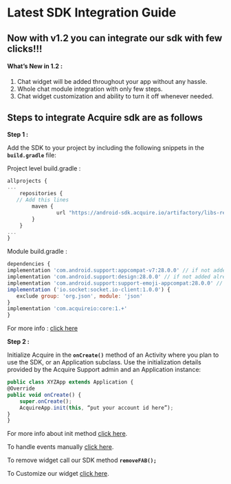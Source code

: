 # Latest SDK Integration Guide

## **Now with v1.2 you can integrate our sdk with few clicks!!!**

#### **What’s New in 1.2 :**

1. Chat widget will be added throughout your app without any hassle.
2. Whole chat module integration with only few steps.
3. Chat widget customization and ability to turn it off whenever needed.

## **Steps to integrate Acquire sdk are as follows**

**Step 1 :**

Add the SDK to your project by including the following snippets in the **`build.gradle`** file:

Project level build.gradle :

```javascript
allprojects {
...
    repositories {
   // Add this lines 
        maven {
                url "https://android-sdk.acquire.io/artifactory/libs-release-local/"
        }
    }
...
}

```

Module build.gradle :

```javascript
dependencies {
implementation 'com.android.support:appcompat-v7:28.0.0' // if not added already
implementation 'com.android.support:design:28.0.0' // if not added already
implementation 'com.android.support:support-emoji-appcompat:28.0.0' // if not added already
implementation ('io.socket:socket.io-client:1.0.0') {
   exclude group: 'org.json', module: 'json'
}
implementation 'com.acquireio:core:1.+' 
}
```

For more info : [click here](https://developer.acquire.io/android/install-the-sdk/integration-sdk)

**Step 2 :**

 Initialize Acquire in the **`onCreate()`** method of an Activity where you plan to use the SDK, or an Application subclass. Use the initialization details provided by the Acquire Support admin and an Application instance:

```javascript
public class XYZApp extends Application {
@Override
public void onCreate() {
    super.onCreate();
    AcquireApp.init(this, “put your account id here”);
}
}
```

For more info about init method [click here](https://developer.acquire.io/android/install-the-sdk/initialization). 

To handle events manually [click here](https://developer.acquire.io/android/install-the-sdk/acquire-chat-start). 

To remove widget call our SDK  method **`removeFAB();`** 

To Customize our widget [click here](https://developer.acquire.io/android/install-the-sdk/customize-acquire-chat-widget).

